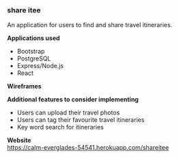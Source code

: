 ### share itee 
An application for users to find and share travel itineraries.

**Applications used**
- Bootstrap
- PostgreSQL
- Express/Node.js
- React

**Wireframes**


**Additional features to consider implementing**
- Users can upload their travel photos
- Users can tag their favourite travel itineraries
- Key word search for itineraries

**Website**</br>
https://calm-everglades-54541.herokuapp.com/shareitee